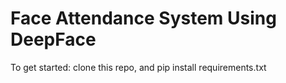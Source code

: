 <h1>Face Attendance System Using DeepFace</h1>

To get started:
clone this repo, and pip install requirements.txt

